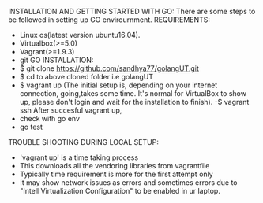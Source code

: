
INSTALLATION AND GETTING STARTED WITH GO:
There are some steps to be followed in setting up GO envirournment.
REQUIREMENTS:
- Linux os(latest version ubuntu16.04).
- Virtualbox(>=5.0)
- Vagrant(>=1.9.3)
- git
GO INSTALLATION:
- $ git clone https://github.com/sandhya77/golangUT.git 
- $ cd to above cloned folder i.e golangUT
- $ vagrant up
  (The initial setup is, depending on your internet connection, going,takes some time. It's normal for VirtualBox to show up, please don't login and wait for the installation to finish).
 -$ vagrant ssh
 After succesful vagrant up,
 - check with go env
 - go test
 
TROUBLE SHOOTING DURING LOCAL SETUP:
 
 - 'vagrant up' is a time taking process
 - This downloads all the vendoring libraries from vagrantfile
 - Typically time requirement is more for the first attempt only
 - It may show network issues as errors and sometimes errors due to "Intell       Virtualization Configuration" to be enabled in ur laptop.
